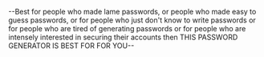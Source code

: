 --Best for people who made lame passwords, or people who made easy to guess passwords, or for people who just don't know to write passwords or for people who are tired of generating passwords or for people who are intensely interested in securing their accounts then THIS PASSWORD GENERATOR IS BEST FOR FOR YOU--
